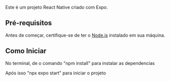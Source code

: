 Este é um projeto React Native criado com Expo.

## Pré-requisitos

Antes de começar, certifique-se de ter o [Node.js](https://nodejs.org/) instalado em sua máquina.

## Como Iniciar
No terminal, de o comando "npm install" para instalar as dependencias

Após isso "npx expo start" para iniciar o projeto
